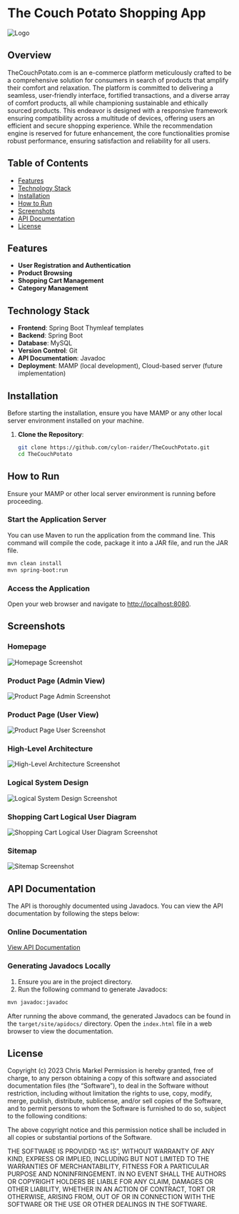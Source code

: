 # The Couch Potato Shopping App

![Logo](src/main/resources/static/images/couchpotato.png)

## Overview

TheCouchPotato.com is an e-commerce platform meticulously crafted to be a comprehensive solution for consumers in search of products that amplify their comfort and relaxation. The platform is committed to delivering a seamless, user-friendly interface, fortified transactions, and a diverse array of comfort products, all while championing sustainable and ethically sourced products. This endeavor is designed with a responsive framework ensuring compatibility across a multitude of devices, offering users an efficient and secure shopping experience. While the recommendation engine is reserved for future enhancement, the core functionalities promise robust performance, ensuring satisfaction and reliability for all users.

## Table of Contents

- [Features](#features)
- [Technology Stack](#technology-stack)
- [Installation](#installation)
- [How to Run](#how-to-run)
- [Screenshots](#screenshots)
- [API Documentation](#api-documentation)
- [License](#license)

## Features

- **User Registration and Authentication**
- **Product Browsing**
- **Shopping Cart Management**
- **Category Management**

## Technology Stack

- **Frontend**: Spring Boot Thymleaf templates
- **Backend**: Spring Boot
- **Database**: MySQL
- **Version Control**: Git
- **API Documentation**: Javadoc
- **Deployment**: MAMP (local development), Cloud-based server (future implementation)

## Installation

Before starting the installation, ensure you have MAMP or any other local server environment installed on your machine.

1. **Clone the Repository**:
   ```bash
   git clone https://github.com/cylon-raider/TheCouchPotato.git
   cd TheCouchPotato
   ```

## How to Run

Ensure your MAMP or other local server environment is running before proceeding.

### Start the Application Server

You can use Maven to run the application from the command line. This command will compile the code, package it into a JAR file, and run the JAR file.

```bash
mvn clean install
mvn spring-boot:run
```

### Access the Application

Open your web browser and navigate to [http://localhost:8080](http://localhost:8080).

## Screenshots

### Homepage
![Homepage Screenshot](documents/screenshots/home_page.png)

### Product Page (Admin View)
![Product Page Admin Screenshot](documents/screenshots/products_page_admin.png)

### Product Page (User View)
![Product Page User Screenshot](documents/screenshots/products_page_user.png)

### High-Level Architecture
![High-Level Architecture Screenshot](documents/screenshots/high_level_architecture.png)

### Logical System Design
![Logical System Design Screenshot](documents/screenshots/logical_system_design.png)

### Shopping Cart Logical User Diagram
![Shopping Cart Logical User Diagram Screenshot](documents/screenshots/shopping_cart_logical_user_diagram.png)

### Sitemap
![Sitemap Screenshot](documents/screenshots/sitemap.png)

## API Documentation

The API is thoroughly documented using Javadocs. You can view the API documentation by following the steps below:

### Online Documentation

[View API Documentation](documents/Javadoc)

### Generating Javadocs Locally

1. Ensure you are in the project directory.
2. Run the following command to generate Javadocs:

```bash
mvn javadoc:javadoc
```

After running the above command, the generated Javadocs can be found in the `target/site/apidocs/` directory. Open the `index.html` file in a web browser to view the documentation.

## License

Copyright (c) 2023 Chris Markel
Permission is hereby granted, free of charge, to any person obtaining a copy of this software and associated documentation files (the “Software”), to deal in the Software without restriction, including without limitation the rights to use, copy, modify, merge, publish, distribute, sublicense, and/or sell copies of the Software, and to permit persons to whom the Software is furnished to do so, subject to the following conditions:

The above copyright notice and this permission notice shall be included in all copies or substantial portions of the Software.

THE SOFTWARE IS PROVIDED “AS IS”, WITHOUT WARRANTY OF ANY KIND, EXPRESS OR IMPLIED, INCLUDING BUT NOT LIMITED TO THE WARRANTIES OF MERCHANTABILITY, FITNESS FOR A PARTICULAR PURPOSE AND NONINFRINGEMENT. IN NO EVENT SHALL THE AUTHORS OR COPYRIGHT HOLDERS BE LIABLE FOR ANY CLAIM, DAMAGES OR OTHER LIABILITY, WHETHER IN AN ACTION OF CONTRACT, TORT OR OTHERWISE, ARISING FROM, OUT OF OR IN CONNECTION WITH THE SOFTWARE OR THE USE OR OTHER DEALINGS IN THE SOFTWARE.

   
